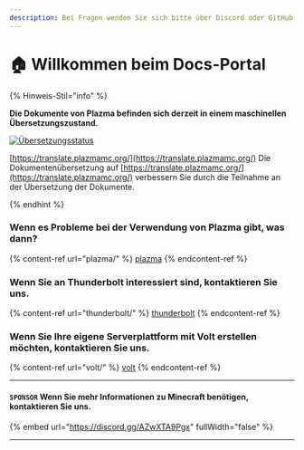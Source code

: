 ```yaml
---
description: Bei Fragen wenden Sie sich bitte über Discord oder GitHub-Diskussionen an uns.
---
```


# 🏠 Willkommen beim Docs-Portal

{% Hinweis-Stil="info" %}

**Die Dokumente von Plazma befinden sich derzeit in einem maschinellen Übersetzungszustand.**

[![Übersetzungsstatus](https://badge.plazmamc.org/internal/crowdin)](https://translate.plazmamc.org/)

[https://translate.plazmamc.org/](https://translate.plazmamc.org/) Die Dokumentenübersetzung auf [https://translate.plazmamc.org/](https://translate.plazmamc.org/) verbessern Sie durch die Teilnahme an der Übersetzung der Dokumente.

{% endhint %}

### Wenn es Probleme bei der Verwendung von Plazma gibt, was dann?

{% content-ref url="plazma/" %}
[plazma](plazma/)
{% endcontent-ref %}

### Wenn Sie an Thunderbolt interessiert sind, kontaktieren Sie uns.

{% content-ref url="thunderbolt/" %}
[thunderbolt](thunderbolt/)
{% endcontent-ref %}

### Wenn Sie Ihre eigene Serverplattform mit Volt erstellen möchten, kontaktieren Sie uns.

{% content-ref url="volt/" %}
[volt](volt/)
{% endcontent-ref %}

***

#### `SPONSOR` Wenn Sie mehr Informationen zu Minecraft benötigen, kontaktieren Sie uns. <a href="#etc-1" id="etc-1"></a>

{% embed url="https://discord.gg/AZwXTA9Pgx" fullWidth="false" %}

***

